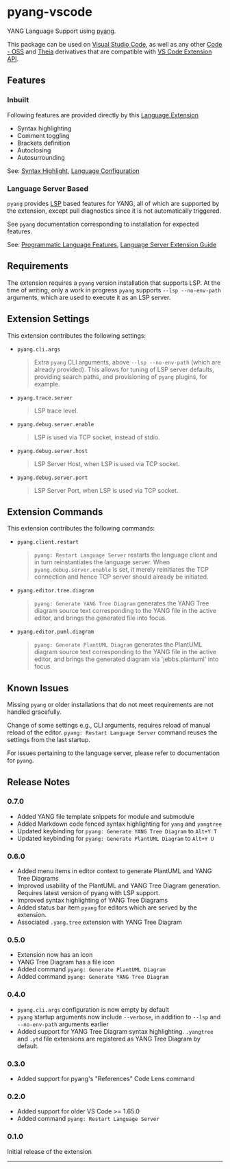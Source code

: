 # pyang-vscode

YANG Language Support using [pyang][pyang].

This package can be used on [Visual Studio Code][vscode], as well as any other
[Code - OSS][codeoss] and [Theia][theia] derivatives that are compatible with
[VS Code Extension API][codeapi].

## Features

### Inbuilt

Following features are provided directly by this [Language Extension][codeapilsp]

* Syntax highlighting
* Comment toggling
* Brackets definition
* Autoclosing
* Autosurrounding

See: [Syntax Highlight][grammars], [Language Configuration][languages]

### Language Server Based

`pyang` provides [LSP][lsp] based features for YANG, all of which are supported
by the extension, except pull diagnostics since it is not automatically
triggered.

See `pyang` documentation corresponding to installation for expected features.

See: [Programmatic Language Features][programmatic],
     [Language Server Extension Guide][lseg]

## Requirements

The extension requires a `pyang` version installation that supports LSP. At the
time of writing, only a work in progress `pyang` supports `--lsp --no-env-path`
arguments, which are used to execute it as an LSP server.

## Extension Settings

This extension contributes the following settings:

* `pyang.cli.args`
  > Extra `pyang` CLI arguments, above `--lsp --no-env-path` (which are already
  provided). This allows for tuning of LSP server defaults, providing search
  paths, and provisioning of `pyang` plugins, for example.
* `pyang.trace.server`
  > LSP trace level.
* `pyang.debug.server.enable`
  > LSP is used via TCP socket, instead of stdio.
* `pyang.debug.server.host`
  > LSP Server Host, when LSP is used via TCP socket.
* `pyang.debug.server.port`
  > LSP Server Port, when LSP is used via TCP socket.

## Extension Commands

This extension contributes the following commands:

* `pyang.client.restart`
  > `pyang: Restart Language Server` restarts the language client and in turn
  reinstantiates the language server. When `pyang.debug.server.enable` is set,
  it merely reinitiates the TCP connection and hence TCP server should already
  be initiated.

* `pyang.editor.tree.diagram`
  > `pyang: Generate YANG Tree Diagram` generates the YANG Tree diagram source
  text corresponding to the YANG file in the active editor, and brings the
  generated file into focus.

* `pyang.editor.puml.diagram`
  > `pyang: Generate PlantUML Diagram` generates the PlantUML diagram source
  text corresponding to the YANG file in the active editor, and brings the
  generated diagram via 'jebbs.plantuml' into focus.

## Known Issues

Missing `pyang` or older installations that do not meet requirements are not
handled gracefully.

Change of some settings e.g., CLI arguments, requires reload of manual reload of
the editor. `pyang: Restart Language Server` command reuses the settings from
the last startup.

For issues pertaining to the language server, please refer to documentation for
`pyang`.

## Release Notes

### 0.7.0

* Added YANG file template snippets for module and submodule
* Added Markdown code fenced syntax highlighting for `yang` and `yangtree`
* Updated keybinding for `pyang: Generate YANG Tree Diagram` to `Alt+Y T`
* Updated keybinding for `pyang: Generate PlantUML Diagram` to `Alt+Y U`

### 0.6.0

* Added menu items in editor context to generate PlantUML and YANG Tree Diagrams
* Improved usability of the PlantUML and YANG Tree Diagram generation.
  Requires latest version of pyang with LSP support.
* Improved syntax highlighting of YANG Tree Diagrams
* Added status bar item `pyang` for editors which are served by the extension.
* Associated `.yang.tree` extension with YANG Tree Diagram

### 0.5.0

* Extension now has an icon
* YANG Tree Diagram has a file icon
* Added command `pyang: Generate PlantUML Diagram`
* Added command `pyang: Generate YANG Tree Diagram`

### 0.4.0

* `pyang.cli.args` configuration is now empty by default
* `pyang` startup arguments now include `--verbose`, in addition to `--lsp` and
  `--no-env-path` arguments earlier
* Added support for YANG Tree Diagram syntax highlighting. `.yangtree` and
  `.ytd` file extensions are registered as YANG Tree Diagram by default.

### 0.3.0

* Added support for pyang's "References" Code Lens command

### 0.2.0

* Added support for older VS Code >= 1.65.0
* Added command `pyang: Restart Language Server`

### 0.1.0

Initial release of the extension

---

[pyang]: https://github.com/mbj4668/pyang
[vscode]: https://code.visualstudio.com
[codeoss]: https://github.com/microsoft/vscode
[theia]: https://theia-ide.org
[codeapi]: https://code.visualstudio.com/api
[lsp]: https://microsoft.github.io/language-server-protocol/
[codeapilsp]: https://code.visualstudio.com/api/language-extensions/overview
[grammars]: https://code.visualstudio.com/api/language-extensions/syntax-highlight-guide
[languages]: https://code.visualstudio.com/api/language-extensions/language-configuration-guide
[programmatic]: https://code.visualstudio.com/api/language-extensions/programmatic-language-features
[lseg]: https://code.visualstudio.com/api/language-extensions/language-server-extension-guide
